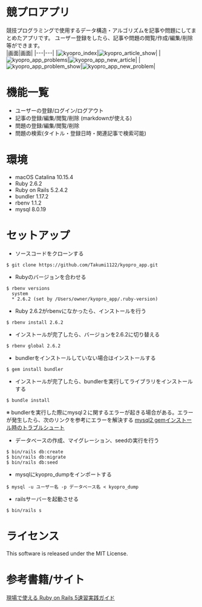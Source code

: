# 競プロアプリ
競技プログラミングで使用するデータ構造・アルゴリズムを記事や問題にしてまとめたアプリです。
ユーザー登録をしたら、記事や問題の閲覧/作成/編集/削除等ができます。  
|画面|画面|
|---|---|
|![kyopro_index](https://user-images.githubusercontent.com/42643926/81492652-8b89b000-92d4-11ea-8339-5476d3f1e66a.png)|![kyopro_article_show](https://user-images.githubusercontent.com/42643926/81492662-a0feda00-92d4-11ea-8bbc-fd2053f530a1.png)|
|![kyopro_app_problems](https://user-images.githubusercontent.com/42643926/81492664-a4926100-92d4-11ea-9a58-00535027add8.png)|![kyopro_app_new_article](https://user-images.githubusercontent.com/42643926/81492667-a9571500-92d4-11ea-871b-da6e2b11bc10.png)|
|![kyopro_app_problem_show](https://user-images.githubusercontent.com/42643926/81492680-c1c72f80-92d4-11ea-84e9-aa6007e1a01a.png)|![kyopro_app_new_problem](https://user-images.githubusercontent.com/42643926/81492681-c4298980-92d4-11ea-8562-a6f1532e8987.png)|
# 機能一覧
- ユーザーの登録/ログイン/ログアウト
- 記事の登録/編集/閲覧/削除 (markdownが使える)
- 問題の登録/編集/閲覧/削除
- 問題の検索(タイトル・登録日時・関連記事で検索可能)

# 環境
- macOS Catalina 10.15.4
- Ruby 2.6.2
- Ruby on Rails 5.2.4.2
- bundler 1.17.2
- rbenv 1.1.2
- mysql 8.0.19

# セットアップ
- ソースコードをクローンする
````
$ git clone https://github.com/Takumi1122/kyopro_app.git
````
- Rubyのバージョンを合わせる
````
$ rbenv versions
  system
  * 2.6.2 (set by /Users/owner/kyopro_app/.ruby-version)
````
- Ruby 2.6.2がrbenvになかったら、インストールを行う
````
$ rbenv install 2.6.2
````
- インストールが完了したら、バージョンを2.6.2に切り替える
````
$ rbenv global 2.6.2
````
- bundlerをインストールしていない場合はインストールする
````
$ gem install bundler
````
- インストールが完了したら、bundlerを実行してライブラリをインストールする
````
$ bundle install
````
※ bundlerを実行した際にmysql２に関するエラーが起きる場合がある。エラーが発生したら、次のリンクを参考にエラーを解決する
[mysql2 gemインストール時のトラブルシュート](https://qiita.com/HrsUed/items/ca2e0aee6a2402571cf6)

- データベースの作成、マイグレーション、seedの実行を行う
````
$ bin/rails db:create
$ bin/rails db:migrate
$ bin/rails db:seed
````
- mysqlにkyopro_dumpをインポートする
````
$ mysql -u ユーザー名 -p データベース名 < kyopro_dump
````
- railsサーバーを起動させる
````
$ bin/rails s
````

# ライセンス
This software is released under the MIT License.

# 参考書籍/サイト
[現場で使える Ruby on Rails 5速習実践ガイド](https://book.mynavi.jp/ec/products/detail/id=93905)
